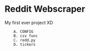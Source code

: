 # Reddit Webscraper
My first ever project XD
```
    A. CONFIG
    B. csv func
    C. redd.py
    D. tickers
```
